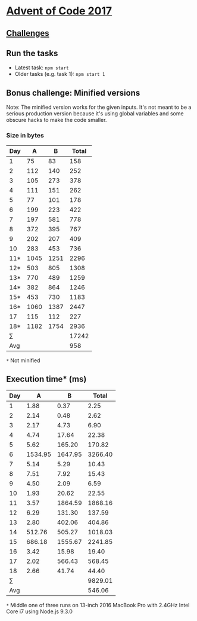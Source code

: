 # [Advent of Code 2017](http://adventofcode.com/)

## [Challenges](challenges)

## Run the tasks

* Latest task: ``npm start``
* Older tasks (e.g. task 1): ``npm start 1``

## Bonus challenge: Minified versions

Note: The minified version works for the given inputs. It's not meant to be a serious production version because it's using global variables and some obscure hacks to make the code smaller.

### Size in bytes

 Day |    A |    B | Total
-----|------|------|-------
 1   |   75 |   83 |   158
 2   |  112 |  140 |   252
 3   |  105 |  273 |   378
 4   |  111 |  151 |   262
 5   |   77 |  101 |   178
 6   |  199 |  223 |   422
 7   |  197 |  581 |   778
 8   |  372 |  395 |   767
 9   |  202 |  207 |   409
 10  |  283 |  453 |   736
 11* | 1045 | 1251 |  2296
 12* |  503 |  805 |  1308
 13* |  770 |  489 |  1259
 14* |  382 |  864 |  1246
 15* |  453 |  730 |  1183
 16* | 1060 | 1387 |  2447
 17  |  115 |  112 |   227
 18* | 1182 | 1754 |  2936
 ∑   |      |      | 17242
 Avg |      |      |   958

`*` Not minified

## Execution time* (ms)

 Day |       A |       B |    Total
-----|---------|---------|----------
 1   |    1.88 |    0.37 |     2.25
 2   |    2.14 |    0.48 |     2.62
 3   |    2.17 |    4.73 |     6.90
 4   |    4.74 |   17.64 |    22.38
 5   |    5.62 |  165.20 |   170.82
 6   | 1534.95 | 1647.95 |  3266.40
 7   |    5.14 |    5.29 |    10.43
 8   |    7.51 |    7.92 |    15.43
 9   |    4.50 |    2.09 |     6.59
 10  |    1.93 |   20.62 |    22.55
 11  |    3.57 | 1864.59 |  1868.16
 12  |    6.29 |  131.30 |   137.59
 13  |    2.80 |  402.06 |   404.86
 14  |  512.76 |  505.27 |  1018.03
 15  |  686.18 | 1555.67 |  2241.85
 16  |    3.42 |   15.98 |    19.40
 17  |    2.02 |  566.43 |   568.45
 18  |    2.66 |   41.74 |    44.40
 ∑   |         |         |  9829.01
 Avg |         |         |   546.06

`*` Middle one of three runs on 13-inch 2016 MacBook Pro with 2.4GHz Intel Core i7 using Node.js 9.3.0